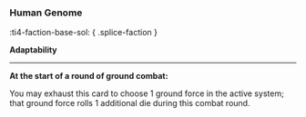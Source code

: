 ### **Human Genome**
:ti4-faction-base-sol:
{ .splice-faction }

**Adaptability**

---

**At the start of a round of ground combat:**

You may exhaust this card to choose 1 ground force in the active system; that ground force rolls 1 additional die during this combat round.

